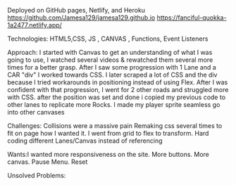 Deployed on GitHub pages, Netlify, and Heroku
https://github.com/Jamesa129/jamesa129.github.io
https://fanciful-quokka-1a2477.netlify.app/
 
Technologies: HTML5,CSS, JS , CANVAS , Functions, Event Listeners
 
Approach: I started with Canvas to get an understanding of what I was going to use, I watched several videos & rewatched them several more times for a better grasp. After I saw some progression with 1 Lane and a CAR "div" I worked towards CSS. I later scraped a lot of CSS and the div because I tried workarounds in positioning instead of using Flex. After I was confident with that progression, I went for 2 other roads and struggled more with CSS. after the position was set and done i copied my previous code to other lanes to replicate more Rocks. I made my player sprite seamless go into other canvases  

<!-- (Collosions pending) -->
 
Challenges: Collisions were a massive pain
Remaking css several times to fit on page how I wanted it. I went from grid to flex to transform. Hard coding different Lanes/Canvas instead of referencing
 
 
Wants:I wanted more responsiveness on the site. More buttons. More canvas.
Pause Menu. Reset
 
 Unsolved Problems:
 <!-- pending -->
 

